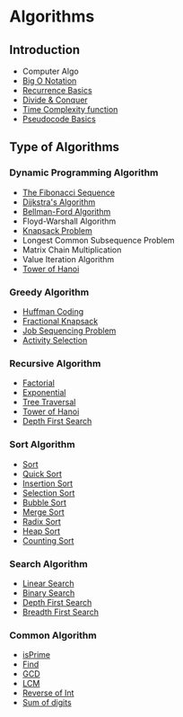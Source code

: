 # Algorithms

## Introduction
- Computer Algo
- [Big O Notation](https://www.geeksforgeeks.org/analysis-algorithms-big-o-analysis/)
- [Recurrence Basics](https://www.geeksforgeeks.org/recursion/)
- [Divide & Conquer](https://www.geeksforgeeks.org/divide-and-conquer/)
- [Time Complexity function](https://www.geeksforgeeks.org/understanding-time-complexity-simple-examples/)
- [Pseudocode Basics](https://www.geeksforgeeks.org/how-to-write-a-pseudo-code/)

## Type of Algorithms

### Dynamic Programming Algorithm
- [The Fibonacci Sequence](https://github.com/fralabi/CybergroundCoding/blob/main/Algorithms/FibonacciSequence.cpp)
- [Dijkstra's Algorithm](https://github.com/fralabi/CybergroundCoding/blob/main/Algorithms/Dijkstra's%20Algorithm.cpp)
- [Bellman-Ford Algorithm](https://github.com/fralabi/CybergroundCoding/blob/main/Algorithms/Bellman%20Ford%20Algorithm.cpp)
- Floyd-Warshall Algorithm
- [Knapsack Problem](https://github.com/fralabi/CybergroundCoding/blob/main/Algorithms/Knapsack%20Problem.cpp)
- Longest Common Subsequence Problem
- Matrix Chain Multiplication
- Value Iteration Algorithm
- [Tower of Hanoi](https://github.com/fralabi/CybergroundCoding/blob/main/Algorithms/TowerOfHanoi.cpp)

### Greedy Algorithm
- [Huffman Coding](https://github.com/fralabi/CybergroundCoding/blob/main/Algorithms/Huffman%20Coding.cpp)
- [Fractional Knapsack](https://github.com/fralabi/CybergroundCoding/blob/main/Algorithms/Fractional%20Knapsack.cpp)
- [Job Sequencing Problem](https://github.com/fralabi/CybergroundCoding/blob/main/Algorithms/Job%20Sequencing%20Problem.cpp)
- [Activity Selection](https://github.com/fralabi/CybergroundCoding/blob/main/Algorithms/Activity%20Selection.cpp)

### Recursive Algorithm
- [Factorial](https://github.com/fralabi/CybergroundCoding/blob/main/Algorithms/Factorial.cpp)
- [Exponential](https://github.com/fralabi/CybergroundCoding/blob/main/Algorithms/Exponential.cpp)
- [Tree Traversal](https://github.com/fralabi/CybergroundCoding/blob/main/Algorithms/TreeTraversal.cpp)
- [Tower of Hanoi](https://github.com/fralabi/CybergroundCoding/blob/main/Algorithms/TowerOfHanoi.cpp)
- [Depth First Search](https://github.com/fralabi/CybergroundCoding/blob/main/Algorithms/DepthFirstSearch.cpp)

### Sort Algorithm
- [Sort](https://github.com/fralabi/CybergroundCoding/blob/main/Algorithms/Sort.cpp)
- [Quick Sort](https://github.com/fralabi/CybergroundCoding/blob/main/Algorithms/QuickSort.cpp)
- [Insertion Sort](https://github.com/fralabi/CybergroundCoding/blob/main/Algorithms/Insertion%20Sort.cpp)
- [Selection Sort](https://github.com/fralabi/CybergroundCoding/blob/main/Algorithms/Selection%20Sort.cpp)
- [Bubble Sort](https://github.com/fralabi/CybergroundCoding/blob/main/Algorithms/Bubble%20Sort.cpp)
- [Merge Sort](https://github.com/fralabi/CybergroundCoding/blob/main/Algorithms/MergeSort.cpp)
- [Radix Sort](https://github.com/fralabi/CybergroundCoding/blob/main/Algorithms/Radix%20Sort.cpp)
- [Heap Sort](https://github.com/fralabi/CybergroundCoding/blob/main/Algorithms/Heap%20Sort.cpp)
- [Counting Sort](https://github.com/fralabi/CybergroundCoding/blob/main/Algorithms/Counting%20Sort.cpp)

### Search Algorithm
- [Linear Search](https://github.com/fralabi/CybergroundCoding/blob/main/Algorithms/Linear%20Search.cpp)
- [Binary Search](https://github.com/fralabi/CybergroundCoding/blob/main/Algorithms/Binary%20Search.cpp)
- [Depth First Search](https://github.com/fralabi/CybergroundCoding/blob/main/Algorithms/DepthFirstSearch.cpp)
- [Breadth First Search](https://github.com/fralabi/CybergroundCoding/blob/main/Algorithms/BreathDepthSearch.cpp)

### Common Algorithm
- [isPrime](https://github.com/fralabi/CybergroundCoding/blob/main/Algorithms/isPrime.cpp)
- [Find](https://github.com/fralabi/CybergroundCoding/blob/main/Algorithms/Find.cpp)
- [GCD](https://github.com/fralabi/CybergroundCoding/blob/main/Algorithms/GCD.cpp)
- [LCM](https://github.com/fralabi/CybergroundCoding/blob/main/Algorithms/LCM.cpp)
- [Reverse of Int](https://github.com/fralabi/CybergroundCoding/blob/main/Algorithms/ReverseInt.cpp)
- [Sum of digits](https://github.com/fralabi/CybergroundCoding/blob/main/Algorithms/SumOfDigits.cpp)
